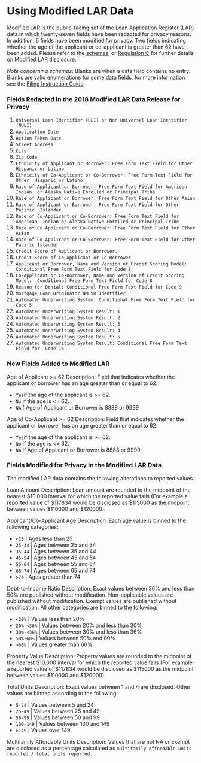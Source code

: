 # Using Modified LAR Data
Modified LAR is the public-facing set of the Loan Application Register (LAR) data in which twenty-seven fields have been redacted for privacy reasons. In addition, 6 fields have been modified for privacy. Two fields indicating whether the age of the applicant or co-applicant is greater than 62 have been added. Please refer to the [schemas](https://github.com/cfpb/HMDA_Data_Science_Kit/tree/master/documentation_resources/schemas/mlar/schemas/), or [Regulation C](https://www.consumerfinance.gov/policy-compliance/rulemaking/regulations/1003/) for further details on Modified LAR disclosure.

*Note concerning schemas*: Blanks are when a data field contains no entry. Blanks are valid enumerations for some data fields, for more information see the [Filing Instruction Guide](https://s3.amazonaws.com/cfpb-hmda-public/prod/help/2018-hmda-fig-2018-hmda-rule.pdf)

### Fields Redacted in the 2018 Modified LAR Data Release for Privacy 
1. `Universal Loan Identifier (ULI) or Non Universal Loan Identifier (NULI)`
2. `Application Date`
3. `Action Taken Date`
4. `Street Address` 
5. `City`
6. `Zip Code`
7. `Ethnicity of Applicant or Borrower: Free Form Text Field for Other 
Hispanic or Latino`
8. `Ethnicity of Co-Applicant or Co-Borrower: Free Form Text Field for Other 
Hispanic or Latino`
9. `Race of Applicant or Borrower: Free Form Text Field for American Indian 
or Alaska Native Enrolled or Principal Tribe`
10. `Race of Applicant or Borrower: Free Form Text Field for Other Asian`
11. `Race of Applicant or Borrower: Free Form Text Field for Other Pacific 
Islander`
12. `Race of Co-Applicant or Co-Borrower: Free Form Text Field for American 
Indian or Alaska Native Enrolled or Principal Tribe`
13. `Race of Co-Applicant or Co-Borrower: Free Form Text Field for Other Asian`
14. `Race of Co-Applicant or Co-Borrower: Free Form Text Field for Other 
Pacific Islander`
15. `Credit Score of Applicant or Borrower.`
16. `Credit Score of Co-Applicant or Co-Borrower`
17. `Applicant or Borrower, Name and Version of Credit Scoring Model: 
Conditional Free Form Text Field for Code 8`
18. `Co-Applicant or Co-Borrower, Name and Version of Credit Scoring Model: 
Conditional Free Form Text Field for Code 8`
19. `Reason for Denial: Conditional Free Form Text Field for Code 9`
20. `Mortgage Loan Originator NMLSR Identifier`
21. `Automated Underwriting System: Conditional Free Form Text Field for Code 5`
22. `Automated Underwriting System Result: 1`
23. `Automated Underwriting System Result: 2`
24. `Automated Underwriting System Result: 3`
25. `Automated Underwriting System Result: 4`
26. `Automated Underwriting System Result: 5`
27. `Automated Underwriting System Result: Conditional Free Form Text Field for 
Code 16`

### New Fields Added to Modified LAR
Age of Applicant >= 62
Description: Field that indicates whether the applicant or borrower has an
age greater than or equal to 62. 
- `Yes`if the age of the applicant is >= 62. 
- `No` if the age is <= 62. 
- `NA`if Age of Applicant or Borrower is 8888 or 9999

Age of Co-Applicant >= 62
Description: Field that indicates whether the applicant or borrower has an
age greater than or equal to 62. 
- `Yes`if the age of the applicant is >= 62. 
- `No` if the age is <= 62. 
- `NA` if Age of Applicant or Borrower is 8888 or 9999

### Fields Modified for Privacy in the Modified LAR Data

The modified LAR data contains the following 
alterations to reported values. 

Loan Amount 
Description: Loan amount are rounded to the midpoint of the nearest $10,000 interval for which the reported value falls (For example a reported value of $117834 would be disclosed as $115000 as the midpoint between values $110000 and $120000). 

Applicant/Co-Applicant Age 
Description: Each age value is binned to the following categories:
- `<25` | Ages less than 25
- `25-34` | Ages between 25 and 34 
- `35-44` | Ages between 35 and 44 
- `45-54` | Ages between 45 and 54 
- `55-64` | Ages between 55 and 64 
- `65-74` | Ages between 65 and 74 
- `>74` | Ages greater than 74 

Debt-to-Income Ratio
Description: Exact values between 36% and less than 50% are published without modification. 
Non-applicable values are published without modification. Exempt values are published without modification. 
All other categories are binned to the following:

- `<20%` | Values less than 20% 
- `20%-<30%` | Values between 20% and less than 30%
- `30%-<36%` | Values between 30% and less than 36% 
- `50%-60%` | Values between 50% and 60% 
- `>60%` | Values greater than 60% 

Property Value 
Description: Property values are rounded to the midpoint of the nearest $10,000 interval for which the reported value falls (For example a reported value of $117834 would be disclosed as $115000 as the midpoint between values $110000 and $120000).

Total Units
Description: Exact values between 1 and 4 are disclosed. Other values are 
binned according to the following: 
- `5-24` | Values between 5 and 24 
- `25-49` | Values between 25 and 49 
- `50-99` | Values between 50 and 99 
- `100-149` | Values between 100 and 149 
- `>149` | Values over 149 

Multifamily Affordable Units
Description: Values that are not NA or Exempt are disclosed as a percentage 
calculated as `multifamily affordable units reported / total units reported.` 
 
 
